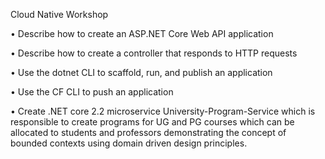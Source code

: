 Cloud Native Workshop

•	Describe how to create an ASP.NET Core Web API application

•	Describe how to create a controller that responds to HTTP requests

•	Use the dotnet CLI to scaffold, run, and publish an application

•	Use the CF CLI to push an application

•	Create .NET core 2.2 microservice University-Program-Service which is responsible to create programs for UG and PG courses which can be allocated to students and professors demonstrating the concept of bounded contexts using domain driven design principles.


